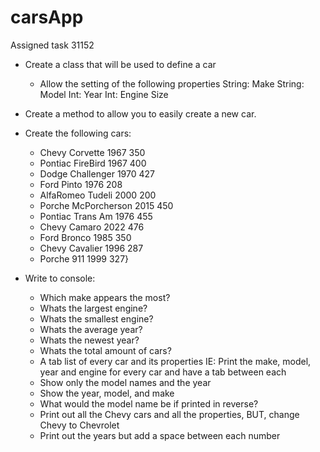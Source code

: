 # carsApp
Assigned task 31152

* Create a class that will be used to define a car
    - Allow the setting of the following properties
        String: Make
        String: Model
        Int: Year
        Int: Engine Size

* Create a method to allow you to easily create a new car.

* Create the following cars:
    - Chevy Corvette 1967 350
    - Pontiac FireBird 1967 400
    - Dodge Challenger 1970 427
    - Ford Pinto 1976 208
    - AlfaRomeo Tudeli 2000 200
    - Porche McPorcherson 2015 450
    - Pontiac Trans Am 1976 455
    - Chevy Camaro 2022 476
    - Ford Bronco 1985 350
    - Chevy Cavalier 1996 287
    - Porche 911 1999 327}

* Write to console:
    - Which make appears the most?
    - Whats the largest engine?
    - Whats the smallest engine?
    - Whats the average year?
    - Whats the newest year?
    - Whats the total amount of cars?
    - A tab list of every car and its properties
        IE: Print the make, model, year and engine for every car and have a tab between each
    - Show only the model names and the year
    - Show the year, model, and make
    - What would the model name be if printed in reverse?
    - Print out all the Chevy cars and all the properties, BUT, change Chevy to Chevrolet
    - Print out the years but add a space between each number
